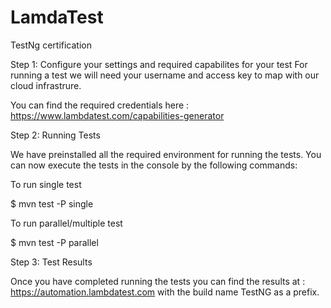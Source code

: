 # LamdaTest
TestNg certification

Step 1: Configure your settings and required capabilites for your test
For running a test we will need your username and access key to map with our cloud infrastrure.

You can find the required credentials here : https://www.lambdatest.com/capabilities-generator

Step 2: Running Tests

We have preinstalled all the required environment for running the tests. You can now execute the tests in the console by the following commands:

To run single test

$ mvn test -P single

To run parallel/multiple test

$ mvn test -P parallel

Step 3: Test Results

Once you have completed running the tests you can find the results at : https://automation.lambdatest.com with the build name TestNG as a prefix.


